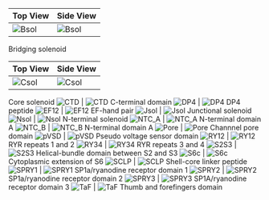 Top View | Side View
------------ | -------------
![Bsol](top_view/Bsol.png) | ![Bsol](side_view/Bsol.png)

Bridging solenoid

Top View | Side View
------------ | -------------
![Csol](top_view/Csol.png) | ![Csol](side_view/Csol.png)
Core solenoid
![CTD](top_view/CTD.png) | ![CTD](side_view/CTD.png)
C-terminal domain
![DP4](top_view/DP4.png) | ![DP4](side_view/DP4.png)
DP4 peptide
![EF12](top_view/EF1&2.png) | ![EF12](side_view/EF1&2.png)
EF-hand pair
![Jsol](top_view/Jsol.png) | ![Jsol](side_view/Jsol.png)
Junctional solenoid
![Nsol](top_view/Nsol.png) | ![Nsol](side_view/Nsol.png)
N-terminal solenoid
![NTC_A](top_view/NTC_A.png) | ![NTC_A](side_view/NTC_A.png)
N-terminal domain A
![NTC_B](top_view/NTC_B.png) | ![NTC_B](side_view/NTC_B.png)
N-terminal domain A
![Pore](top_view/Pore.png) | ![Pore](side_view/Pore.png)
Channnel pore domain
![pVSD](top_view/pVSD.png) | ![pVSD](side_view/pVDS.png)
Pseudo voltage sensor domain
![RY12](top_view/RY1&2.png) | ![RY12](side_view/RY1&2.png)
RYR repeats 1 and 2
![RY34](top_view/RY3&4.png) | ![RY34](side_view/RY3&4.png)
RYR repeats 3 and 4
![S2S3](top_view/S2S3.png) | ![S2S3](side_view/S2S3.png)
Helical-bundle domain between S2 and S3
![S6c](top_view/S6c.png) | ![S6c](side_view/S6c.png)
Cytoplasmic extension of S6
![SCLP](top_view/SCLP.png) | ![SCLP](side_view/SCLP.png)
Shell-core linker peptide
![SPRY1](top_view/SPRY1.png) | ![SPRY1](side_view/SPRY1.png)
SP1a/ryanodine receptor domain 1 
![SPRY2](top_view/SPRY2.png) | ![SPRY2](side_view/SPRY2.png)
SP1a/ryanodine receptor domain 2
![SPRY3](top_view/SPRY3.png) | ![SPRY3](side_view/SPRY3.png)
SP1A/ryanodine receptor domain 3
![TaF](top_view/TaF.png) | ![TaF](side_view/TaF.png)
Thumb and forefingers domain










